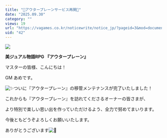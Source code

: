 ```yaml
---
title: "🎉アウタープレーンサービス再開🎉"
date: "2025.09.30"
category: ""
views: 19
url: "https://vagames.co.kr/noticewrite/notice_jp/?pageid=3&mod=document&uid=42"
uid: "42"
---
```


![](/images/news/live/jp/42-e12398f7.png)

**美ジュアル物語RPG 『アウタープレーン』**

マスターの皆様、こんにちは！

GM あめです。

  

![✨](/images/news/live/kr/14-9d3be226.svg)ついに『アウタープレーン』の移管メンテナンスが完了いたしました！

  

これからも『アウタープレーン』を訪れてくださるオーナーの皆さまが、

より特別で楽しい思い出を作っていただけるよう、全力で努めてまいります。

今後ともどうぞよろしくお願いいたします。

ありがとうございます![💖](/images/news/live/kr/130-47b68f24.svg)